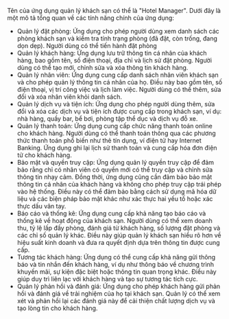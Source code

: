 Tên của ứng dụng quản lý khách sạn có thể là "Hotel Manager". Dưới đây là một mô tả tổng quan về các tính năng chính của ứng dụng:
- Quản lý đặt phòng: Ứng dụng cho phép người dùng xem danh sách các phòng khách sạn và kiểm tra tính trạng phòng (đã đặt, còn trống, đang dọn dẹp). Người dùng có thể tiến hành đặt phòng 
- Quản lý khách hàng: Ứng dụng lưu trữ thông tin cá nhân của khách hàng, bao gồm tên, số điện thoại, địa chỉ và lịch sử đặt phòng. Người dùng có thể tạo mới, chỉnh sửa và xóa thông tin khách hàng.
- Quản lý nhân viên: Ứng dụng cung cấp danh sách nhân viên khách sạn và cho phép quản lý thông tin cá nhân của họ. Điều này bao gồm tên, số điện thoại, vị trí công việc và lịch làm việc. Người dùng có thể thêm, sửa đổi và xóa nhân viên khỏi danh sách.
- Quản lý dịch vụ và tiện ích: Ứng dụng cho phép người dùng thêm, sửa đổi và xóa các dịch vụ và tiện ích được cung cấp trong khách sạn, ví dụ: nhà hàng, quầy bar, bể bơi, phòng tập thể dục và dịch vụ đỗ xe.
- Quản lý thanh toán: Ứng dụng cung cấp chức năng thanh toán online cho khách hàng. Người dùng có thể thanh toán thông qua các phương thức thanh toán phổ biến như thẻ tín dụng, ví điện tử hay Internet Banking. Ứng dụng ghi lại lịch sử thanh toán và cung cấp hóa đơn điện tử cho khách hàng.
- Bảo mật và quyền truy cập: Ứng dụng quản lý quyền truy cập để đảm bảo rằng chỉ có nhân viên có quyền mới có thể truy cập và chỉnh sửa thông tin nhạy cảm. Đồng thời, ứng dụng cũng cần đảm bảo bảo mật thông tin cá nhân của khách hàng và không cho phép truy cập trái phép vào hệ thống. Điều này có thể đảm bảo bằng cách sử dụng mã hóa dữ liệu và các biện pháp bảo mật khác như xác thực hai yếu tố hoặc xác thực dấu vân tay.
- Báo cáo và thống kê: Ứng dụng cung cấp khả năng tạo báo cáo và thống kê về hoạt động của khách sạn. Người dùng có thể xem doanh thu, tỷ lệ lấp đầy phòng, đánh giá từ khách hàng, số lượng đặt phòng và các chỉ số quản lý khác. Điều này giúp quản lý khách sạn hiểu rõ hơn về hiệu suất kinh doanh và đưa ra quyết định dựa trên thông tin được cung cấp.
- Tương tác khách hàng: Ứng dụng có thể cung cấp khả năng gửi thông báo và tin nhắn đến khách hàng, ví dụ như thông báo về chương trình khuyến mãi, sự kiện đặc biệt hoặc thông tin quan trọng khác. Điều này giúp duy trì liên lạc với khách hàng và tạo sự tương tác tích cực.
- Quản lý phản hồi và đánh giá: Ứng dụng cho phép khách hàng gửi phản hồi và đánh giá về trải nghiệm của họ tại khách sạn. Quản lý có thể xem xét và phản hồi lại các đánh giá này để cải thiện chất lượng dịch vụ và tạo lòng tin cho khách hàng.